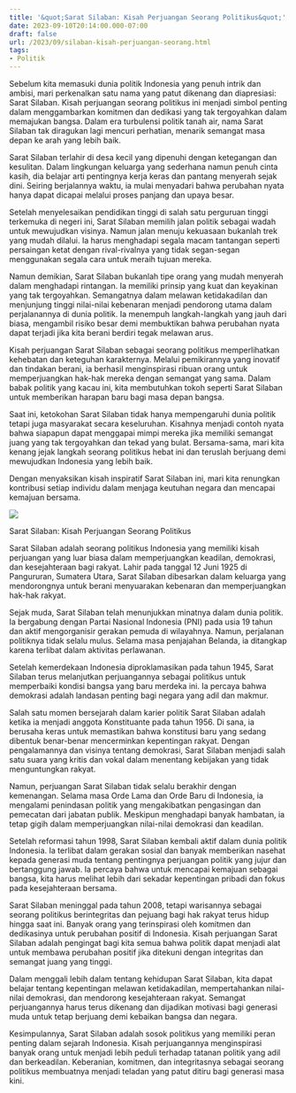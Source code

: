 ```yaml
---
title: '&quot;Sarat Silaban: Kisah Perjuangan Seorang Politikus&quot;'
date: 2023-09-10T20:14:00.000-07:00
draft: false
url: /2023/09/silaban-kisah-perjuangan-seorang.html
tags: 
- Politik
---
```


  

Sebelum kita memasuki dunia politik Indonesia yang penuh intrik dan ambisi, mari perkenalkan satu nama yang patut dikenang dan diapresiasi: Sarat Silaban. Kisah perjuangan seorang politikus ini menjadi simbol penting dalam menggambarkan komitmen dan dedikasi yang tak tergoyahkan dalam memajukan bangsa. Dalam era turbulensi politik tanah air, nama Sarat Silaban tak diragukan lagi mencuri perhatian, menarik semangat masa depan ke arah yang lebih baik.

  

Sarat Silaban terlahir di desa kecil yang dipenuhi dengan ketegangan dan kesulitan. Dalam lingkungan keluarga yang sederhana namun penuh cinta kasih, dia belajar arti pentingnya kerja keras dan pantang menyerah sejak dini. Seiring berjalannya waktu, ia mulai menyadari bahwa perubahan nyata hanya dapat dicapai melalui proses panjang dan upaya besar.

  

Setelah menyelesaikan pendidikan tinggi di salah satu perguruan tinggi terkemuka di negeri ini, Sarat Silaban memilih jalan politik sebagai wadah untuk mewujudkan visinya. Namun jalan menuju kekuasaan bukanlah trek yang mudah dilalui. Ia harus menghadapi segala macam tantangan seperti persaingan ketat dengan rival-rivalnya yang tidak segan-segan menggunakan segala cara untuk meraih tujuan mereka.

  

Namun demikian, Sarat Silaban bukanlah tipe orang yang mudah menyerah dalam menghadapi rintangan. Ia memiliki prinsip yang kuat dan keyakinan yang tak tergoyahkan. Semangatnya dalam melawan ketidakadilan dan menjunjung tinggi nilai-nilai kebenaran menjadi pendorong utama dalam perjalanannya di dunia politik. Ia menempuh langkah-langkah yang jauh dari biasa, mengambil risiko besar demi membuktikan bahwa perubahan nyata dapat terjadi jika kita berani berdiri tegak melawan arus.

  

Kisah perjuangan Sarat Silaban sebagai seorang politikus memperlihatkan kehebatan dan keteguhan karakternya. Melalui pemikirannya yang inovatif dan tindakan berani, ia berhasil menginspirasi ribuan orang untuk memperjuangkan hak-hak mereka dengan semangat yang sama. Dalam babak politik yang kacau ini, kita membutuhkan tokoh seperti Sarat Silaban untuk memberikan harapan baru bagi masa depan bangsa.

  

Saat ini, ketokohan Sarat Silaban tidak hanya mempengaruhi dunia politik tetapi juga masyarakat secara keseluruhan. Kisahnya menjadi contoh nyata bahwa siapapun dapat menggapai mimpi mereka jika memiliki semangat juang yang tak tergoyahkan dan tekad yang bulat. Bersama-sama, mari kita kenang jejak langkah seorang politikus hebat ini dan teruslah berjuang demi mewujudkan Indonesia yang lebih baik.

  

Dengan menyaksikan kisah inspiratif Sarat Silaban ini, mari kita renungkan kontribusi setiap individu dalam menjaga keutuhan negara dan mencapai kemajuan bersama.

  

![](http://seputarnusantara.com/wp-content/uploads/2015/09/SAHAT.JPG)

  

Sarat Silaban: Kisah Perjuangan Seorang Politikus

  

Sarat Silaban adalah seorang politikus Indonesia yang memiliki kisah perjuangan yang luar biasa dalam memperjuangkan keadilan, demokrasi, dan kesejahteraan bagi rakyat. Lahir pada tanggal 12 Juni 1925 di Pangururan, Sumatera Utara, Sarat Silaban dibesarkan dalam keluarga yang mendorongnya untuk berani menyuarakan kebenaran dan memperjuangkan hak-hak rakyat.

  

Sejak muda, Sarat Silaban telah menunjukkan minatnya dalam dunia politik. Ia bergabung dengan Partai Nasional Indonesia (PNI) pada usia 19 tahun dan aktif mengorganisir gerakan pemuda di wilayahnya. Namun, perjalanan politiknya tidak selalu mulus. Selama masa penjajahan Belanda, ia ditangkap karena terlibat dalam aktivitas perlawanan.

  

Setelah kemerdekaan Indonesia diproklamasikan pada tahun 1945, Sarat Silaban terus melanjutkan perjuangannya sebagai politikus untuk memperbaiki kondisi bangsa yang baru merdeka ini. Ia percaya bahwa demokrasi adalah landasan penting bagi negara yang adil dan makmur.

  

Salah satu momen bersejarah dalam karier politik Sarat Silaban adalah ketika ia menjadi anggota Konstituante pada tahun 1956. Di sana, ia berusaha keras untuk memastikan bahwa konstitusi baru yang sedang dibentuk benar-benar mencerminkan kepentingan rakyat. Dengan pengalamannya dan visinya tentang demokrasi, Sarat Silaban menjadi salah satu suara yang kritis dan vokal dalam menentang kebijakan yang tidak menguntungkan rakyat.

  

Namun, perjuangan Sarat Silaban tidak selalu berakhir dengan kemenangan. Selama masa Orde Lama dan Orde Baru di Indonesia, ia mengalami penindasan politik yang mengakibatkan pengasingan dan pemecatan dari jabatan publik. Meskipun menghadapi banyak hambatan, ia tetap gigih dalam memperjuangkan nilai-nilai demokrasi dan keadilan.

  

Setelah reformasi tahun 1998, Sarat Silaban kembali aktif dalam dunia politik Indonesia. Ia terlibat dalam gerakan sosial dan banyak memberikan nasehat kepada generasi muda tentang pentingnya perjuangan politik yang jujur ​​dan bertanggung jawab. Ia percaya bahwa untuk mencapai kemajuan sebagai bangsa, kita harus melihat lebih dari sekadar kepentingan pribadi dan fokus pada kesejahteraan bersama.

  

Sarat Silaban meninggal pada tahun 2008, tetapi warisannya sebagai seorang politikus berintegritas dan pejuang bagi hak rakyat terus hidup hingga saat ini. Banyak orang yang terinspirasi oleh komitmen dan dedikasinya untuk perubahan positif di Indonesia. Kisah perjuangan Sarat Silaban adalah pengingat bagi kita semua bahwa politik dapat menjadi alat untuk membawa perubahan positif jika ditekuni dengan integritas dan semangat juang yang tinggi.

  

Dalam menggali lebih dalam tentang kehidupan Sarat Silaban, kita dapat belajar tentang kepentingan melawan ketidakadilan, mempertahankan nilai-nilai demokrasi, dan mendorong kesejahteraan rakyat. Semangat perjuangannya harus terus dikenang dan dijadikan motivasi bagi generasi muda untuk tetap berjuang demi kebaikan bangsa dan negara.

  

Kesimpulannya, Sarat Silaban adalah sosok politikus yang memiliki peran penting dalam sejarah Indonesia. Kisah perjuangannya menginspirasi banyak orang untuk menjadi lebih peduli terhadap tatanan politik yang adil dan berkeadilan. Keberanian, komitmen, dan integritasnya sebagai seorang politikus membuatnya menjadi teladan yang patut ditiru bagi generasi masa kini.